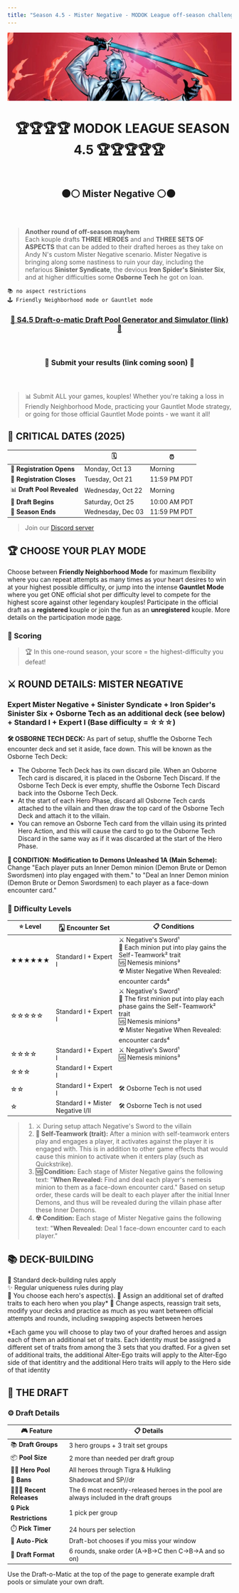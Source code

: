 ```yaml
---
title: "Season 4.5 - Mister Negative - MODOK League off-season challenge"
---
```


![Season 4.5 Banner](s4.5banner.png)

<div align="center"><header><h1>&nbsp;&nbsp;🏆🏆🏆🏆 MODOK LEAGUE SEASON 4.5 🏆🏆🏆🏆🏆</h1></header></div>  
 
<div align="center"><header><h2>⚫⚪ Mister Negative ⚪⚫&nbsp;</h2></header></div>

> **Another round of off-season mayhem**
> <br>Each kouple drafts **THREE HEROES** and and **THREE SETS OF ASPECTS** that can be added to their drafted heroes as they take on Andy N's custom Mister Negative scenario. Mister Negative is bringing along some nastiness to ruin your day, including the nefarious **Sinister Syndicate**, the devious **Iron Spider's Sinister Six**, and at higher difficulties some **Osborne Tech** he got on loan.
```
📚 no aspect restrictions
🕹️ Friendly Neighborhood mode or Gauntlet mode
```

<div align="center"><header><h3><a href="https://modokleague.github.io/s4.5/draft/" target = "_blank">🤖 S4.5 Draft-o-matic Draft Pool Generator and Simulator (link) 🤖</a></h3></header></div>
<div align="center"><header><h3>📝 Submit your results (link coming soon) 📝</a></h3></header></div>

> 📊 Submit ALL your games, kouples! Whether you're taking a loss in Friendly Neighborhood Mode, practicing your Gauntlet Mode strategy, or going for those official Gauntlet Mode points - we want it all!

## 📅 **CRITICAL DATES (2025)** 

|  | 🗓️ | ⏰|
|--------------|-------------|-------------|
| 📝 **Registration Opens** | Monday, Oct 13 | Morning |
| 🚫 **Registration Closes** | Tuesday, Oct 21 | 11:59 PM PDT |
| 📊 **Draft Pool Revealed** | Wednesday, Oct 22 | Morning |
| 🚦 **Draft Begins** | Saturday, Oct 25 | 10:00 AM PDT |
| 🏁 **Season Ends** | Wednesday, Dec 03 | 11:59 PM PDT |

> Join our [Discord server](https://discord.gg/6b4zBfchhA)

## 🏆 CHOOSE YOUR PLAY MODE

Choose between **Friendly Neighborhood Mode** for maximum flexibility where you can repeat attempts as many times as your heart desires to win at your highest possible difficulty, or jump into the intense **Gauntlet Mode** where you get ONE official shot per difficulty level to compete for the highest score against other legendary kouples! Participate in the official draft as a **registered** kouple or join the fun as an **unregistered** kouple. More details on the participation mode [page](https://modokleague.github.io/participation.html).

### 🎯 Scoring

> 🏆 In this one-round season, your score = the highest-difficulty you defeat! <br>


## ⚔️ **ROUND DETAILS: MISTER NEGATIVE**

### Expert Mister Negative + Sinister Syndicate + Iron Spider's Sinister Six + Osborne Tech as an additional deck (see below) + Standard I + Expert I (Base difficulty = ☆☆☆)

**🛠️ OSBORNE TECH DECK:** As part of setup, shuffle the Osborne Tech encounter deck and set it aside, face down. This will be known as the Osborne Tech Deck:
- The Osborne Tech Deck has its own discard pile. When an Osborne Tech card is discared, it is placed in the Osborne Tech Discard. If the Osborne Tech Deck is ever empty, shuffle the Osborne Tech Discard back into the Osborne Tech Deck.
- At the start of each Hero Phase, discard all Osborne Tech cards attached to the villain and then draw the top card of the Osborne Tech Deck and attach it to the villain.
- You can remove an Osborne Tech card from the villain using its printed Hero Action, and this will cause the card to go to the Osborne Tech Discard in the same way as if it was discarded at the start of the Hero Phase.

**🔄 CONDITION: Modification to Demons Unleashed 1A (Main Scheme):** Change "Each player puts an Inner Demon minion (Demon Brute or Demon Swordsmen) into play engaged with them." to "Deal an Inner Demon minion (Demon Brute or Demon Swordsmen) to each player as a face-down encounter card."

### 🏅 Difficulty Levels

| ⭐ **Level** | 🂡 **Encounter Set** | 📋 **Conditions** |
|-------------|---------------------|-----------------------------------|
| ★★★★★★ | Standard I + Expert I | ⚔️ Negative's Sword¹<br>👤 Each minion put into play gains the Self-Teamwork² trait<br>🆚 Nemesis minions³<br>☢️ Mister Negative When Revealed:  encounter cards⁴ |
| ☆☆☆☆☆ | Standard I + Expert I | ⚔️ Negative's Sword¹<br>👤 The first minion put into play each phase gains the Self-Teamwork² trait<br>🆚 Nemesis minions³<br>☢️ Mister Negative When Revealed: encounter cards⁴ |
| ☆☆☆☆ | Standard I + Expert I | ⚔️ Negative's Sword¹<br>🆚 Nemesis minions³ |
| ☆☆☆ | Standard I + Expert I |  |  |
| ☆☆ | Standard I + Expert I | 🛠️ Osborne Tech is not used |
| ☆ | Standard I + Mister Negative I/II | 🛠️ Osborne Tech is not used |

> 1. ⚔️ During setup attach Negative's Sword to the villain
> 2. **👤 Self-Teamwork (trait):** After a minion with self-teamwork enters play and engages a player, it activates against the player it is engaged with. This is in addition to other game effects that would cause this minion to activate when it enters play (such as Quickstrike).
> 3. **🆚 Condition:** Each stage of Mister Negative gains the following text: "**When Revealed:** Find and deal each player's nemesis minion to them as a face-down encounter card." Based on setup order, these cards will be dealt to each player after the initial Inner Demons, and thus will be revealed during the villain phase after these Inner Demons.
> 4. **☢️ Condition:** Each stage of Mister Negative gains the following text: "**When Revealed:** Deal 1 face-down encounter card to each player."


## 📚 **DECK-BUILDING**

📜 Standard deck-building rules apply<br>
✨ Regular uniqueness rules during play<br>
🌈 You choose each hero's aspect(s).
🧬 Assign an additional set of drafted traits to each hero when you play\*
🔧 Change aspects, reassign trait sets, modify your decks and practice as much as you want between official attempts and rounds, including swapping aspects between heroes

\*Each game you will choose to play two of your drafted heroes and assign each of them an additional set of traits. Each identity must be assigned a different set of traits from among the 3 sets that you drafted. For a given set of additional traits, the additional Alter-Ego traits will apply to the Alter-Ego side of that identitry and the additional Hero traits will apply to the Hero side of that identity

## 📝 THE DRAFT

### ⚙️ Draft Details

| 🎮 **Feature** | 📋 **Details** |
|----------------|----------------|
| 📚 **Draft Groups** | 3 hero groups + 3 trait set groups |
| 📦 **Pool Size** | 2 more than needed per draft group |
| 🦸‍♂️ **Hero Pool** | All heroes through Tigra & Hulkling |
| 🚫 **Bans** | Shadowcat and SP//dr |
| 👨‍👨‍👦 **Recent Releases** | The 6 most recently-released heroes in the pool are always included in the draft groups |
| 🔒 **Pick Restrictions** | 1 pick per group |
| ⏱️ **Pick Timer** | 24 hours per selection |
| 🤖 **Auto-Pick** | Draft-bot chooses if you miss your window |
| 🐍 **Draft Format** | 6 rounds, snake order (A→B→C then C→B→A and so on) |

Use the Draft-o-Matic at the top of the page to generate example draft pools or simulate your own draft.
